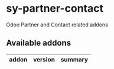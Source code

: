 # sy-partner-contact
Odoo Partner and Contact related addons

[//]: # (addons)

Available addons
----------------
addon | version | summary
--- | --- | ---

[//]: # (end addons)
